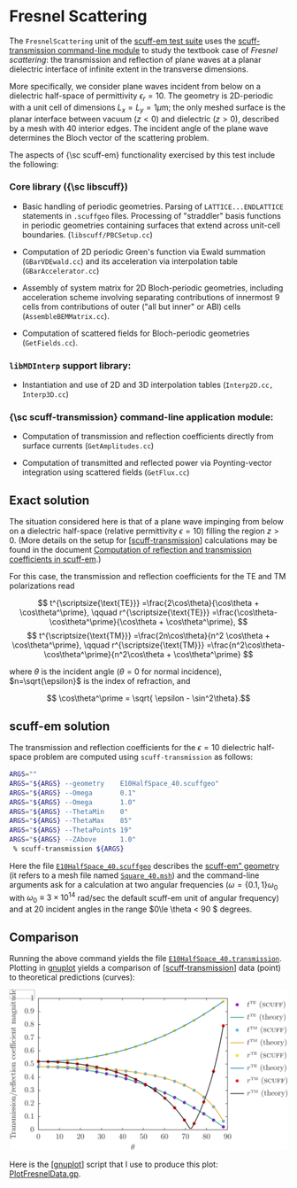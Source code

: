 # Fresnel Scattering

The `FresnelScattering` unit of the
[<span class=SC>scuff-em</span> test suite](../Overview.md)
uses the [<span class=SC>scuff-transmission</span> command-line module][scuff-transmission]
to study the textbook case of *Fresnel scattering*: the transmission and
reflection of plane waves at a planar dielectric interface of infinite extent
in the transverse dimensions.

More specifically, we consider plane waves incident from below
on a dielectric half-space of permittivity $\epsilon_r=10.$
The geometry is 2D-periodic with a unit cell of dimensions $L_x=L_y=1 \mu$m;
the only meshed surface is the planar interface between vacuum ($z<0$) and
dielectric ($z>0$), described by a mesh with 40 interior edges.
The incident angle of the plane wave determines the Bloch vector of the 
scattering problem.

The aspects of {\sc scuff-em} functionality exercised by this test include the 
following:

### Core library ({\sc libscuff})

+ Basic handling of periodic geometries. Parsing of `LATTICE...ENDLATTICE`
  statements in `.scuffgeo` files. Processing of "straddler" basis
  functions in periodic geometries containing surfaces that extend across
  unit-cell boundaries. (`libscuff/PBCSetup.cc`)

+ Computation of 2D periodic Green's function via Ewald summation
  (`GBarVDEwald.cc`) and its acceleration via interpolation table 
  (`GBarAccelerator.cc`)

+ Assembly of system matrix for 2D Bloch-periodic geometries, including
  acceleration scheme involving separating contributions of innermost 9 cells
  from contributions of outer ("all but inner" or ABI) cells (`AssembleBEMMatrix.cc`).

+ Computation of scattered fields for Bloch-periodic geometries (`GetFields.cc`).

### `libMDInterp` support library:

+ Instantiation and use of 2D and 3D interpolation tables (`Interp2D.cc, Interp3D.cc`)

### {\sc scuff-transmission} command-line application module:

+ Computation of transmission and reflection coefficients directly
  from surface currents (`GetAmplitudes.cc`)

+ Computation of transmitted and reflected power via Poynting-vector
  integration using scattered fields (`GetFlux.cc`)

## Exact solution

The situation considered here is that of a plane wave impinging 
from below on a dielectric half-space (relative permittivity $\epsilon=10$)
filling the region $z>0$. (More details on the setup for
[[scuff-transmission]] calculations may be found in the document
[Computation of reflection and transmission coefficients in <span class="SC">scuff-em</span>](../../tex/scuff-transmission.pdf).)

For this case, the transmission and reflection coefficients
for the TE and TM polarizations read 

$$ t^{\scriptsize{\text{TE}}}
   =\frac{2\cos\theta}{\cos\theta + \cos\theta^\prime},
   \qquad
   r^{\scriptsize{\text{TE}}}
   =\frac{\cos\theta-\cos\theta^\prime}{\cos\theta + \cos\theta^\prime},
$$
$$
   t^{\scriptsize{\text{TM}}}
  =\frac{2n\cos\theta}{n^2 \cos\theta + \cos\theta^\prime},
   \qquad
   r^{\scriptsize{\text{TM}}}
  =\frac{n^2\cos\theta-\cos\theta^\prime}{n^2\cos\theta + \cos\theta^\prime}
$$

where $\theta$ is the incident angle ($\theta=0$ for normal incidence),
$n=\sqrt{\epsilon}$ is the index of refraction, and

$$ \cos\theta^\prime = \sqrt{ \epsilon - \sin^2\theta}.$$

## <span class="SC">scuff-em</span> solution

The transmission and reflection coefficients for the $\epsilon=10$ dielectric
half-space problem are computed using `scuff-transmission` as follows:

````bash
ARGS=""
ARGS="${ARGS} --geometry    E10HalfSpace_40.scuffgeo"
ARGS="${ARGS} --Omega       0.1"
ARGS="${ARGS} --Omega       1.0"
ARGS="${ARGS} --ThetaMin    0"
ARGS="${ARGS} --ThetaMax    85"
ARGS="${ARGS} --ThetaPoints 19"
ARGS="${ARGS} --ZAbove      1.0"
 % scuff-transmission ${ARGS}
````

Here the file
[`E10HalfSpace_40.scuffgeo`](E10HalfSpace_40.scuffgeo)
describes the [<span class="SC">scuff-em"</span> geometry][scuffEMGeometries] 
(it refers to a mesh file named [`Square_40.msh`](Square_40.msh))
and the command-line arguments ask for a calculation at 
two angular frequencies ($\omega=\{0.1, 1\}\omega_0$ with 
$\omega_0\equiv 3\times 10^{14}$ rad/sec the default
<span class=SC>scuff-em</span> unit of angular frequency)
and at 20 incident angles in the range $0\le \theta < 90 $ degrees.

## Comparison

Running the above command yields the file
[`E10HalfSpace_40.transmission`](E10HalfSpace_40.transmission).
Plotting in [<span class="SC">gnuplot</sc>][gnuplot] yields 
a comparison of [[scuff-transmission]] data (point) to 
theoretical predictions (curves):

![FresnelData.png](FresnelData.png)

Here is the [[gnuplot]] script that I use to produce this 
plot: [PlotFresnelData.gp](PlotFresnelData.gp).

[scuff-transmission]:                 ../../applications/scuff-transmission/scuff-transmission.md
[scuffEMGeometries]:                  ../../reference/Geometries.md
[scuffEMTransformations]:             ../../reference/Transformations.md
[scuffEMMaterials]:                   ../../reference/Materials.md
[scuffEMInstallation]:                ../../reference/Installation.md
[EmigPaper]:                          http://journals.aps.org/prl/abstract/10.1103/PhysRevLett.99.170403
[gnuplot]:             ../https://www.gnuplot.info

